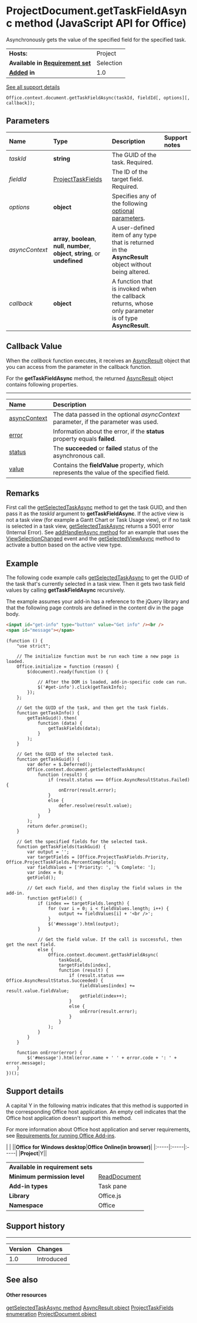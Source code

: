 
# ProjectDocument.getTaskFieldAsync method (JavaScript API for Office)
Asynchronously gets the value of the specified field for the specified task.

|||
|:-----|:-----|
|**Hosts:**|Project|
|**Available in [Requirement set](http://msdn.microsoft.com/library/6b6702f2-b0a5-46ab-a356-8dda897ca8ae%28Office.15%29.aspx)**|Selection|
|**[Added](#bk_history) in**|1.0|
[See all support details](#bk_support)

```
Office.context.document.getTaskFieldAsync(taskId, fieldId[, options][, callback]);
```


## Parameters



|**Name**|**Type**|**Description**|**Support notes**|
|:-----|:-----|:-----|:-----|
| _taskId_|**string**|The GUID of the task. Required.||
| _fieldId_|[ProjectTaskFields](../reference/enumerations/projecttaskfields-enumeration.md)|The ID of the target field. Required.||
| _options_|**object**|Specifies any of the following [optional parameters](http://msdn.microsoft.com/library/7fe6bb42-3178-4d96-85f5-af5caea7b950%28Office.15%29.aspx#AsyncProgramming_OptionalParameters).||
| _asyncContext_|**array**,  **boolean**,  **null**,  **number**,  **object**, **string**, or  **undefined**|A user-defined item of any type that is returned in the  **AsyncResult** object without being altered.||
| _callback_|**object**|A function that is invoked when the callback returns, whose only parameter is of type  **AsyncResult**.||

## Callback Value

When the  _callback_ function executes, it receives an [AsyncResult](../reference/shared/asyncresult-object.md) object that you can access from the parameter in the callback function.

For the  **getTaskFieldAsync** method, the returned [AsyncResult](../reference/shared/asyncresult-object.md) object contains following properties.


****


|**Name**|**Description**|
|:-----|:-----|
|[asyncContext](../reference/shared/asyncresult/asynccontext-property.md)|The data passed in the optional  _asyncContext_ parameter, if the parameter was used.|
|[error](../reference/shared/asyncresult/error-property.md)|Information about the error, if the  **status** property equals **failed**.|
|[status](../reference/shared/asyncresult/status-property.md)|The  **succeeded** or **failed** status of the asynchronous call.|
|[value](../reference/shared/asyncresult/value-property.md)|Contains the  **fieldValue** property, which represents the value of the specified field.|

## Remarks

First call the [getSelectedTaskAsync](../reference/shared/projectdocument/getselectedtaskasync-method.md) method to get the task GUID, and then pass it as the _taskId_ argument to **getTaskFieldAsync**. If the active view is not a task view (for example a Gantt Chart or Task Usage view), or if no task is selected in a task view, [getSelectedTaskAsync](../reference/shared/projectdocument/getselectedtaskasync-method.md) returns a 5001 error (Internal Error). See [addHandlerAsync method](../reference/shared/projectdocument/addhandlerasync-method.md) for an example that uses the [ViewSelectionChanged](../reference/shared/projectdocument/viewselectionchanged-event.md) event and the [getSelectedViewAsync](../reference/shared/projectdocument/getselectedviewasync-method.md) method to activate a button based on the active view type.


## Example

The following code example calls [getSelectedTaskAsync](../reference/shared/projectdocument/getselectedtaskasync-method.md) to get the GUID of the task that's currently selected in a task view. Then it gets two task field values by calling **getTaskFieldAsync** recursively.

The example assumes your add-in has a reference to the jQuery library and that the following page controls are defined in the content div in the page body.




```HTML
<input id="get-info" type="button" value="Get info" /><br />
<span id="message"></span>
```




```
(function () {
    "use strict";

    // The initialize function must be run each time a new page is loaded.
    Office.initialize = function (reason) {
        $(document).ready(function () {
            
            // After the DOM is loaded, add-in-specific code can run.
            $('#get-info').click(getTaskInfo);
        });
    };

    // Get the GUID of the task, and then get the task fields.
    function getTaskInfo() {
        getTaskGuid().then(
            function (data) {
                getTaskFields(data);
            }
        );
    }

    // Get the GUID of the selected task.
    function getTaskGuid() {
        var defer = $.Deferred();
        Office.context.document.getSelectedTaskAsync(
            function (result) {
                if (result.status === Office.AsyncResultStatus.Failed) {
                    onError(result.error);
                }
                else {
                    defer.resolve(result.value);
                }
            }
        );
        return defer.promise();
    }

    // Get the specified fields for the selected task.
    function getTaskFields(taskGuid) {
        var output = '';
        var targetFields = [Office.ProjectTaskFields.Priority, Office.ProjectTaskFields.PercentComplete];
        var fieldValues = ['Priority: ', '% Complete: '];
        var index = 0;
        getField();

        // Get each field, and then display the field values in the add-in.
        function getField() {
            if (index == targetFields.length) {
                for (var i = 0; i < fieldValues.length; i++) {
                    output += fieldValues[i] + '<br />';
                }
                $('#message').html(output);
            }

            // Get the field value. If the call is successful, then get the next field.
            else {
                Office.context.document.getTaskFieldAsync(
                    taskGuid,
                    targetFields[index],
                    function (result) {
                        if (result.status === Office.AsyncResultStatus.Succeeded) {
                            fieldValues[index] += result.value.fieldValue;
                            getField(index++);
                        }
                        else {
                            onError(result.error);
                        }
                    }
                );
            }
        }
    }

    function onError(error) {
        $('#message').html(error.name + ' ' + error.code + ': ' + error.message);
    }
})();

```


## Support details
<a name="bk_support"> </a>

A capital Y in the following matrix indicates that this method is supported in the corresponding Office host application. An empty cell indicates that the Office host application doesn't support this method.

For more information about Office host application and server requirements, see [Requirements for running Office Add-ins](http://msdn.microsoft.com/library/67340567-bb9a-498c-96d3-3f52f28c16bc%28Office.15%29.aspx).


|
|
||**Office for Windows desktop**|**Office Online(in browser)**|
|:-----|:-----|:-----|
|**Project**|Y||

|||
|:-----|:-----|
|**Available in requirement sets**||
|**Minimum permission level**|[ReadDocument](http://msdn.microsoft.com/library/da2efadc-4ebf-45fe-be39-397ac1eb1dbd%28Office.15%29.aspx)|
|**Add-in types**|Task pane|
|**Library**|Office.js|
|**Namespace**|Office|

## Support history
<a name="bk_history"> </a>


****


|**Version**|**Changes**|
|:-----|:-----|
|1.0|Introduced|

## See also
<a name="bk_history"> </a>


#### Other resources


[getSelectedTaskAsync method](../reference/shared/projectdocument/getselectedresourceasync-method.md)
[AsyncResult object](../reference/shared/asyncresult-object.md)
[ProjectTaskFields enumeration](../reference/enumerations/projecttaskfields-enumeration.md)
[ProjectDocument object](../reference/shared/projectdocument/projectdocument-object.md)
